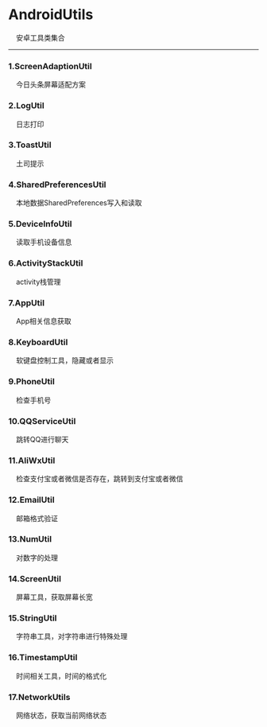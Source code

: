 # AndroidUtils
&nbsp;&nbsp;&nbsp;&nbsp;安卓工具类集合
*****
### 1.ScreenAdaptionUtil
&nbsp;&nbsp;&nbsp;&nbsp;今日头条屏幕适配方案
### 2.LogUtil
&nbsp;&nbsp;&nbsp;&nbsp;日志打印
### 3.ToastUtil
&nbsp;&nbsp;&nbsp;&nbsp;土司提示
### 4.SharedPreferencesUtil
&nbsp;&nbsp;&nbsp;&nbsp;本地数据SharedPreferences写入和读取
### 5.DeviceInfoUtil
&nbsp;&nbsp;&nbsp;&nbsp;读取手机设备信息
### 6.ActivityStackUtil
&nbsp;&nbsp;&nbsp;&nbsp;activity栈管理
### 7.AppUtil
&nbsp;&nbsp;&nbsp;&nbsp;App相关信息获取
### 8.KeyboardUtil
&nbsp;&nbsp;&nbsp;&nbsp;软键盘控制工具，隐藏或者显示
### 9.PhoneUtil
&nbsp;&nbsp;&nbsp;&nbsp;检查手机号
### 10.QQServiceUtil
&nbsp;&nbsp;&nbsp;&nbsp;跳转QQ进行聊天
### 11.AliWxUtil
&nbsp;&nbsp;&nbsp;&nbsp;检查支付宝或者微信是否存在，跳转到支付宝或者微信
### 12.EmailUtil
&nbsp;&nbsp;&nbsp;&nbsp;邮箱格式验证
### 13.NumUtil
&nbsp;&nbsp;&nbsp;&nbsp;对数字的处理
### 14.ScreenUtil
&nbsp;&nbsp;&nbsp;&nbsp;屏幕工具，获取屏幕长宽
### 15.StringUtil
&nbsp;&nbsp;&nbsp;&nbsp;字符串工具，对字符串进行特殊处理
### 16.TimestampUtil
&nbsp;&nbsp;&nbsp;&nbsp;时间相关工具，时间的格式化
### 17.NetworkUtils
&nbsp;&nbsp;&nbsp;&nbsp;网络状态，获取当前网络状态
